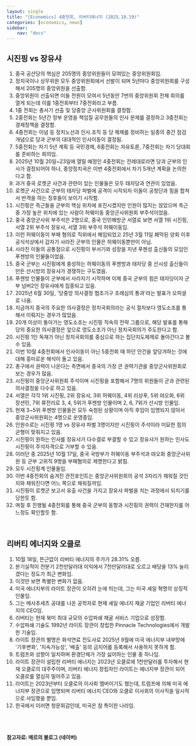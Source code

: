 ```yaml
---
layout: single
title: "[Economics] 4중전회, 리버티에너지 (2025.10.19)"
categories: [economics, news]
sidebar:
    nav: "docs"
---
```


## 시진핑 vs 장유샤
1. 중국 공산당의 핵심은 205명의 중앙위원들이 모여있는 중앙위원회임.
1. 정치국이나 상무위원 모두 중앙위원회에서 선발이 되며 5년마다 중앙위원회를 구성해서 205명의 중앙위원을 선출함.
1. 중앙위원이 선출되면 이들 전원이 모여서 5년동안 7번의 중앙위원회 전체 회의를 열게 되는데 이를 1중전회부터 7중전회라고 부름.
1. 1중 전회는 총서기 선출 및 당중앙 군사위원회를 결정함.
1. 2중전회는 5년간 정부 운영을 책임질 공무원들의 인사 문제를 결정하고 3중전회는 경제정책을 결정함.
1. 4중전회는 이념 등 정치노선과 인사.조직 등 당 체제를 정비하는 일종의 중간 점검 개념으로 당과 군부의 대대적인 인사이동이 결정됨.
1. 5중전회는 차기 5년 계획 등 국민경제, 6중전회는 자유토론, 7중전회는 차기 당대회를 준비하는 회의임.
1. 2025년 10월 20일~23일에 열릴 예정인 4중전회는 전례대로라면 당과 군부의 인사가 결정되어야 하나, 중앙정치국은 이번 4중전회에서 차기 5개년 계획을 논의한다고 함.
1. 과거 중국 로켓군 사건과 관련이 있는 인물들은 모두 태자당과 연관이 있었음.
1. 로켓군 사건으로 군부의 태자당 파벌에 공격이 시작되자 이들이 공청단과 힘을 합쳐서 반격을 하는 징후들이 보이기 시작함.
1. 시진핑은 측근들을 군부의 핵심 위치에 포진시켰지만 인원이 많지는 않았으며 측근 중 가장 높은 위치에 있는 사람이 허웨이동 중앙군사위원회 부주석이었음.
1. 중국 중앙군사위 부주석은 2명으로, 중국 인민해방군 서열로 보면 서열 1위 시진핑, 서열 2위 부주석 장유샤, 서열 3위 부주석 허웨이동임.
1. 이런 허웨이동이 부패 혐의로 직위에서 해임되었고 25년 3월 11일 폐막된 양회 이후 공식석상에서 갑자기 사라진 군부의 인물은 허웨이동뿐만이 아님.
1. 사라진 이들의 공통점으로 시진핑이 부서기와 성장을 지낸 푸젠성 출신들의 모임인 푸젠방의 인물들이었음.
1. 중국 군부는 시진핑에게 충성하는 허웨이동의 푸젠방과 태자당 중 산시성 출신들이 만든 산시방의 장유샤가 경쟁하는 구도였음.
1. 푸젠방 인물들이 군부에서 사라지기 시작하며 이제 중국 군부의 힘은 태자당이자 군부 넘버2인 장유샤에게 집중되고 있음.
1. 2025년 6월 30일, '당중앙 의사결정 협조기구 조례심의 통과'라는 발표가 오피셜로 나옴.
1. 지금까지 중국의 주요한 의사결정은 정치국회의라는 공식 절차보다 영도소조를 통해서 이뤄지는 경우가 많았음.
1. 20개 이상이 돌아가는 영도소조는 시진핑 직속의 전략 그룹으로, 해당 발표를 통해 당의 중요한 의사결정은 앞으로 영도소조가 아닌 정치국회의가 주도한다고 함.
1. 시진핑 1인 독재가 아닌 정치국회의를 중심으로 하는 집단지도체제로 돌아간다고 볼 수 있음.
1. 이번 10월 4중전회에서 인사이동이 아닌 5중전회 때 하던 안건을 앞당겨하는 것에 대해 흥미로운 해석이 돌고 있음.
1. 총구에서 권력이 나온다는 측면에서 중국의 가장 큰 권력기관을 중앙군사위원회로 보는 경우가 많음.
1. 시진핑이 중앙군사위원회 주석이며 시진핑을 포함해서 7명의 위원들이 군과 관련된 의사결정을 다수로 하고 있음.
1. 서열은 각각 1위 시진핑, 2위 장유샤, 3위 허웨이동, 4위 리상푸, 5위 먀오화, 6위 장션민, 7위 류전리로 3, 4, 5위가 푸젠방 인물이며 2, 6, 7위가 산시방 인물임.
1. 현재 3~5위 푸젠방 인물들은 모두 숙청된 상황이며 아직 후임이 임명되지 않아서 중앙군사위원회는 4명으로 운영중임.
1. 인원수로는 시진핑 1명 vs 장유샤 파벌 3명이지만 시진핑이 주석이라 미묘한 힘의 균형이 맞춰지고 있음.
1. 시진핑이 원하는 인사를 장유샤가 다수결로 부결할 수 있고 장유샤가 원하는 인사도 시진핑이 주석자격으로 거부할 수 있음.
1. 이러던 중 2025년 10월 17일, 중국 국방부가 허웨이동 부주석과 먀오화 중앙군사위원 등 군부 고위직 9명을 부패혐의로 제명한다고 밝힘.
1. 모두 시진핑계 인물들임.
1. 이번 4중전회의 숨겨진 관전포인트는 중앙군사위원회의 공석 3자리가 채워질 것인지와 채워진다면 어느 쪽으로 채워질까임.
1. 시진핑이 로켓군 보고서 유출 사건을 가지고 장유샤 파벌을 치는 과정에서 되치기를 당한듯 함.
1. 며칠 후 진행될 4중전회를 통해 중국 군부의 동향과 시진핑의 권력이 건재한지를 어느정도 확인할듯 함.

<br/>

## 리버티 에너지와 오클로
1. 10월 18일, 뜬근없이 리버티 에너지의 주가가 28.31% 오름.
1. 분기실적이 전분기 2천만달러대 이익에서 7천만달러대로 오르고 배당을 13% 늘리겠다는 정도가 최근 변화임.
1. 이것만 보면 특별한 변화가 없음.
1. 미국 에너지부의 라이트 장관이 오히려 눈에 띄는데, 그는 미국 셰일 혁명의 상징적 인물임.
1. 그는 메사추세츠 공대를 나온 공학자로 현재 셰일 에너지 채굴 기업인 리버티 에너지의 CEO임.
1. 리버티는 현재 북미 최대 규모의 수압파쇄 채굴 서비스 기업으로 성장함.
1. 수압파쇄 기술도 1992년 라이트 장관이 창립한 Pinnacle Technologies에서 개발한 기술임.
1. 라이트 장관의 별명은 화석연료 전도사로 2025년 9월에 미국 에너지부 내부망에 '기후변화', '지속가능성', '배출' 등의 금지어를 등록해서 사용하지 못하게 함.
1. 트럼프와 성향이 일치하며 환경단체가 가장 싫어하는 인물 중 하나임.
1. 라이트 장관이 설립한 리버티 에너지는 2023년 오클로에 1천만달러를 투자해서 현재 오클로의 대주주이며, 리버티 에너지 창립자인 라이트는 에너지부 장관이 되어 오클로를 열심히 밀어주고 있음.
1. 라이트는 2023년부터 오클로의 이사회 멤버이기도 했는데, 트럼프에 의해 미국 에너지부 장관으로 임명되며 리버티 에너지 CEO와 오클로 이사회의 이사직을 일시적으로 사임했을 뿐임.
1. 한국에서 이러면 청문회감인데, 미국은 참 특이한 나라임.



<br/>
<br/>

#### 참고자료: 메르의 블로그 (네이버)
